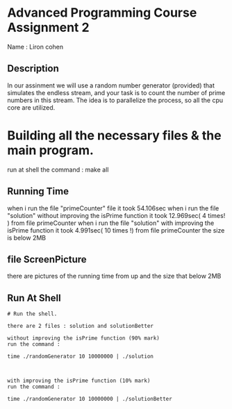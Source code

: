 # Advanced Programming Course Assignment 2

Name : Liron cohen

## Description
In our assinment we will use a random number generator (provided) that simulates the endless stream,
and your task is to count the number of prime numbers in this stream.
The idea is to parallelize the process, so all the cpu core are utilized.

# Building all the necessary files & the main program.
run at shell the command :
make all


## Running Time

when i run the file "primeCounter" file it took 54.106sec
when i run the file "solution" without improving the isPrime function it took 12.969sec( 4 times! ) from file primeCounter
when i run the file "solution" with improving the isPrime function it took 4.991sec( 10 times !) from file primeCounter
the size is below 2MB

## file ScreenPicture 
there are pictures of the running time from up
and the size that below 2MB

## Run At Shell
```
# Run the shell.

there are 2 files : solution and solutionBetter

without improving the isPrime function (90% mark)
run the command :

time ./randomGenerator 10 10000000 | ./solution



with improving the isPrime function (10% mark)
run the command :

time ./randomGenerator 10 10000000 | ./solutionBetter






